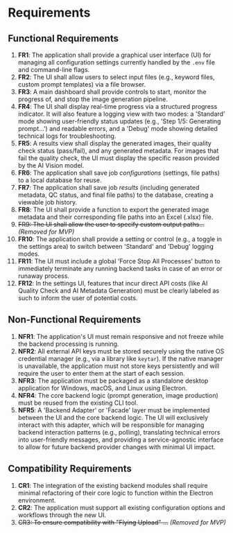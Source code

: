 # Requirements

## Functional Requirements

1.  **FR1**: The application shall provide a graphical user interface (UI) for managing all configuration settings currently handled by the `.env` file and command-line flags.
2.  **FR2**: The UI shall allow users to select input files (e.g., keyword files, custom prompt templates) via a file browser.
3.  **FR3**: A main dashboard shall provide controls to start, monitor the progress of, and stop the image generation pipeline.
4.  **FR4**: The UI shall display real-time progress via a structured progress indicator. It will also feature a logging view with two modes: a 'Standard' mode showing user-friendly status updates (e.g., 'Step 1/5: Generating prompt...') and readable errors, and a 'Debug' mode showing detailed technical logs for troubleshooting.
5.  **FR5**: A results view shall display the generated images, their quality check status (pass/fail), and any generated metadata. For images that fail the quality check, the UI must display the specific reason provided by the AI Vision model.
6.  **FR6**: The application shall save job *configurations* (settings, file paths) to a local database for reuse.
7.  **FR7**: The application shall save job *results* (including generated metadata, QC status, and final file paths) to the database, creating a viewable job history.
8.  **FR8**: The UI shall provide a function to export the generated image metadata and their corresponding file paths into an Excel (.xlsx) file.
9.  ~~FR9: The UI shall allow the user to specify custom output paths...~~ *(Removed for MVP)*
10. **FR10**: The application shall provide a setting or control (e.g., a toggle in the settings area) to switch between 'Standard' and 'Debug' logging modes.
11. **FR11**: The UI must include a global 'Force Stop All Processes' button to immediately terminate any running backend tasks in case of an error or runaway process.
12. **FR12**: In the settings UI, features that incur direct API costs (like AI Quality Check and AI Metadata Generation) must be clearly labeled as such to inform the user of potential costs.

## Non-Functional Requirements

1.  **NFR1**: The application's UI must remain responsive and not freeze while the backend processing is running.
2.  **NFR2**: All external API keys must be stored securely using the native OS credential manager (e.g., via a library like `keytar`). If the native manager is unavailable, the application must not store keys persistently and will require the user to enter them at the start of each session.
3.  **NFR3**: The application must be packaged as a standalone desktop application for Windows, macOS, and Linux using Electron.
4.  **NFR4**: The core backend logic (prompt generation, image production) must be reused from the existing CLI tool.
5.  **NFR5**: A 'Backend Adapter' or 'Facade' layer must be implemented between the UI and the core backend logic. The UI will exclusively interact with this adapter, which will be responsible for managing backend interaction patterns (e.g., polling), translating technical errors into user-friendly messages, and providing a service-agnostic interface to allow for future backend provider changes with minimal UI impact.

## Compatibility Requirements

1.  **CR1**: The integration of the existing backend modules shall require minimal refactoring of their core logic to function within the Electron environment.
2.  **CR2**: The application must support all existing configuration options and workflows through the new UI.
3.  ~~CR3: To ensure compatibility with "Flying Upload" ...~~ *(Removed for MVP)* 